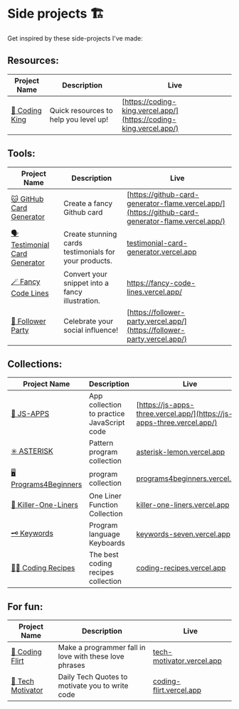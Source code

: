 # Side projects 🏗️
Get inspired by these side-projects I've made:

## Resources:  
| Project Name | Description | Live |
|--------------|-------------|------|
| [👑 Coding King](https://github.com/hernandoabella/coding-king) | Quick resources to help you level up! | [https://coding-king.vercel.app/](https://coding-king.vercel.app/) |
## Tools:
| Project Name | Description | Live |
|--------------|-------------|------|
| [🐱 GitHub Card Generator](https://github.com/hernandoabella/github-card-generator)  | Create a fancy Github card | [https://github-card-generator-flame.vercel.app/](https://github-card-generator-flame.vercel.app/) |
| [🗣️ Testimonial Card Generator](https://github.com/hernandoabella/testimonial-card-generator) | Create stunning cards testimonials for your products. | [testimonial-card-generator.vercel.app](testimonial-card-generator.vercel.app) |
| [🪄 Fancy Code Lines](https://github.com/hernandoabella/fancy-code-lines) | Convert your snippet into a fancy illustration. | [ https://fancy-code-lines.vercel.app/ ](https://fancy-code-lines.vercel.app/) |
| [🥳 Follower Party ](https://github.com/hernandoabella/follower-party) | Celebrate your social influence! | [https://follower-party.vercel.app/](https://follower-party.vercel.app/) |
## Collections:
| Project Name | Description | Live |
|--------------|-------------|------|
| [📱 JS-APPS](https://github.com/hernandoabella/js-apps) | App collection to practice JavaScript code | [https://js-apps-three.vercel.app/](https://js-apps-three.vercel.app/) |
| [✳️ ASTERISK](https://github.com/hernandoabella/asterisk) | Pattern program collection | [asterisk-lemon.vercel.app](asterisk-lemon.vercel.app) |
| [🖥️ Programs4Beginners](https://github.com/hernandoabella/programs4beginners) | program collection | [programs4beginners.vercel.app](programs4beginners.vercel.app) |
| [🔫 Killer-One-Liners](https://github.com/hernandoabella/killer-one-liners) | One Liner Function Collection | [killer-one-liners.vercel.app](killer-one-liners.vercel.app) |
| [🗝️ Keywords](https://github.com/hernandoabella/keywords) | Program language Keyboards | [keywords-seven.vercel.app](keywords-seven.vercel.app) |
| [🧑‍🍳 Coding Recipes](https://github.com/hernandoabella/coding-recipes) | The best coding recipes collection | [coding-recipes.vercel.app](coding-recipes.vercel.app) |
## For fun:
| Project Name | Description | Live |
|--------------|-------------|------|
| [💏 Coding Flirt](https://github.com/hernandoabella/coding-flirt) | Make a programmer fall in love with these love phrases | [tech-motivator.vercel.app](tech-motivator.vercel.app) |
| [💯 Tech Motivator](https://github.com/hernandoabella/tech-motivator) | Daily Tech Quotes to motivate you to write code | [coding-flirt.vercel.app](coding-flirt.vercel.app) |
